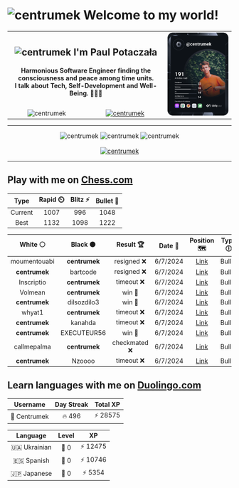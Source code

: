<h1>
  <img
    src="https://emojis.slackmojis.com/emojis/images/1531849430/4246/blob-sunglasses.gif"
    width="30"
    alt="centrumek"
  />
  Welcome to my world!
</h1>

<table>
  <tbody>
    <tr>
      <td align="center" width="70%" colspan="2">
        <h2>
          <img
            src="https://raw.githubusercontent.com/MartinHeinz/MartinHeinz/master/wave.gif"
            width="30px"
            alt="centrumek"
          />
          I'm Paul Potaczała
        </h2>
        <h4>
          Harmonious Software Engineer finding the consciousness and peace among time units.
          <br/>
          I talk about Tech, Self-Development and Well-Being. 🌿🧘🚀
        </h4>
      </td>
      <td width="30%" rowspan="2">
        <a href="https://app.daily.dev/centrumek">
          <img
            src="./devcard.svg"
            alt="centrumek"
          />
        </a>
      </td>
    </tr>
    <tr align="center">
      <td>
        <img
          src="https://komarev.com/ghpvc/?username=centrumek&label=visitors&color=0e75b6&style=flat"
          alt="centrumek"
        >
      </td>
      <td>
        <a href="https://stackoverflow.com/users/14496012/centrumek">
          <img
            src="https://stackoverflow.com/users/flair/14496012.png?theme=dark"
            alt="centrumek"
          >
        </a>
      </td>
    </tr>
  </tbody>
</table>

---
<div align="center">
  <img 
    src="https://github-readme-stats.vercel.app/api?username=centrumek&show_icons=true&count_private=true&theme=dark&hide_border=true&hide=issues,contribs&bg_color=00000000"
    alt="centrumek"
  />
  <img
    src="https://github-readme-stats.vercel.app/api/top-langs/?username=centrumek&layout=compact&hide_border=true&theme=dark&bg_color=00000000&langs_count=6&exclude_repo=air-statistic-app"
    alt="centrumek"
  />
  <img 
    src="https://github-readme-streak-stats.herokuapp.com?user=centrumek&theme=dark&hide_border=true&background=FFFFFF00"
    alt="centrumek"
  />
  <br/>
  <br/>
  <a href="https://www.buymeacoffee.com/centrumek">
    <img
      src="https://cdn.buymeacoffee.com/buttons/v2/default-orange.png"
      height="50"
      width="210"
      alt="centrumek"
    />
  </a>
</div>

---

## Play with me on [Chess.com](https://www.chess.com/member/centrumek)

<div align="center">
<!--START_SECTION:chessStats-->
<!-- Automatically generated with https://github.com/Balastrong/chess-stats-action -->

| Type | Rapid ⏲️ | Blitz ⚡ | Bullet 🔫 |
|:---:|:---:|:---:|:---:|
| Current | 1007 | 996 | 1048 |
| Best | 1132 | 1098 | 1222 |

| White ⚪ | Black ⚫ | Result 🏆 | Date 📅 | Position 🗺️ | Type 🕕 |
|:---:|:---:|:---:|:---:|:---:|:---:|
| moumentouabi | **centrumek** | resigned ❌ | 6/7/2024 | <a href="http://www.ee.unb.ca/cgi-bin/tervo/fen.pl?select=r4r1k/pb6/1npN1p1p/1p1p3p/3P4/PB6/1PPQ1PPP/R3R1K1 b - -">Link</a> | Bullet |
| **centrumek** | bartcode | resigned ❌ | 6/7/2024 | <a href="http://www.ee.unb.ca/cgi-bin/tervo/fen.pl?select=2kr4/p1p4r/1p6/1bq1p3/4P1pP/1P1P2P1/P2K2B1/5R1R w - -">Link</a> | Bullet |
| Inscriptio | **centrumek** | timeout ❌ | 6/7/2024 | <a href="http://www.ee.unb.ca/cgi-bin/tervo/fen.pl?select=1n6/rb2b1k1/1pn3p1/p1p1p1p1/8/3q2B1/PP4QP/5RK1 b - -">Link</a> | Bullet |
| Volmean | **centrumek** | win 🥇 | 6/7/2024 | <a href="http://www.ee.unb.ca/cgi-bin/tervo/fen.pl?select=r6r/p2kNp1p/1p2p1p1/8/3P4/B1P2P2/P1P3KP/3R1R2 w - -">Link</a> | Bullet |
| **centrumek** | dilsozdilo3 | win 🥇 | 6/7/2024 | <a href="http://www.ee.unb.ca/cgi-bin/tervo/fen.pl?select=1R6/4rk2/1p4p1/2p3P1/2P2p2/1P2pP2/4K3/8 b - -">Link</a> | Bullet |
| whyat1 | **centrumek** | timeout ❌ | 6/7/2024 | <a href="http://www.ee.unb.ca/cgi-bin/tervo/fen.pl?select=8/5K2/8/8/6Q1/7P/4k3/8 b - -">Link</a> | Bullet |
| **centrumek** | kanahda | timeout ❌ | 6/7/2024 | <a href="http://www.ee.unb.ca/cgi-bin/tervo/fen.pl?select=7r/b4R2/1p1pk2r/pPp1p1p1/2P1P1P1/KP1P2QP/6BN/8 w - -">Link</a> | Bullet |
| **centrumek** | EXECUTEUR56 | win 🥇 | 6/7/2024 | <a href="http://www.ee.unb.ca/cgi-bin/tervo/fen.pl?select=5b2/p5rk/2R5/1p6/4P3/2P3p1/PP4K1/8 b - -">Link</a> | Bullet |
| callmepalma | **centrumek** | checkmated ❌ | 6/7/2024 | <a href="http://www.ee.unb.ca/cgi-bin/tervo/fen.pl?select=8/1p2q1b1/2np1kB1/p1p1pQ2/2P5/PP1P2P1/1B4KP/8 b - -">Link</a> | Bullet |
| **centrumek** | Nzoooo | timeout ❌ | 6/7/2024 | <a href="http://www.ee.unb.ca/cgi-bin/tervo/fen.pl?select=8/1p5p/pP3p2/8/1k6/3K2P1/8/8 w - -">Link</a> | Bullet |

<!--END_SECTION:chessStats-->
</div>

## Learn languages with me on [Duolingo.com](https://www.duolingo.com/profile/Centrumek)

<div align="center">
<!--START_SECTION:duolingoStats-->
<!-- Automatically generated with https://github.com/centrumek/duolingo-readme-stats-->

| Username | Day Streak | Total XP |
|:---:|:---:|:---:|
| 👤 Centrumek | 🔥 496 | ⚡ 28575 |

| Language | Level | XP |
|:---:|:---:|:---:|
| 🇺🇦 Ukrainian | 👑 0 | ⚡ 12475 |
| 🇪🇸 Spanish | 👑 0 | ⚡ 10746 |
| 🇯🇵 Japanese | 👑 0 | ⚡ 5354 |

<!--END_SECTION:duolingoStats-->
</div>
<!--
**centrumek/centrumek** is a ✨ _special_ ✨ repository because its `README.md` (this file) appears on your GitHub profile.

Here are some ideas to get you started:

- 🔭 I’m currently working on ...
- 🌱 I’m currently learning ...
- 👯 I’m looking to collaborate on ...
- 🤔 I’m looking for help with ...
- 💬 Ask me about ...
- 📫 How to reach me: ...
- 😄 Pronouns: ...
- ⚡ Fun fact: ...
-->
